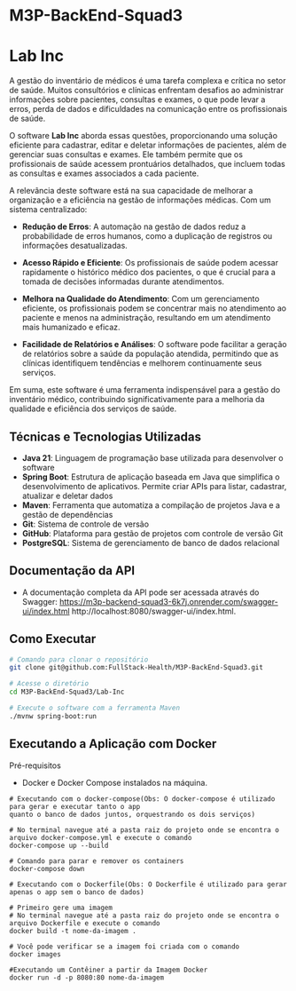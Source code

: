 # M3P-BackEnd-Squad3

# Lab Inc

A gestão do inventário de médicos é uma tarefa complexa e crítica no setor de saúde. Muitos consultórios e clínicas enfrentam desafios ao administrar informações sobre pacientes, consultas e exames, o que pode levar a erros, perda de dados e dificuldades na comunicação entre os profissionais de saúde.

O software **Lab Inc** aborda essas questões, proporcionando uma solução eficiente para cadastrar, editar e deletar informações de pacientes, além de gerenciar suas consultas e exames. Ele também permite que os profissionais de saúde acessem prontuários detalhados, que incluem todas as consultas e exames associados a cada paciente.

A relevância deste software está na sua capacidade de melhorar a organização e a eficiência na gestão de informações médicas. Com um sistema centralizado:

- **Redução de Erros**: A automação na gestão de dados reduz a probabilidade de erros humanos, como a duplicação de registros ou informações desatualizadas.

- **Acesso Rápido e Eficiente**: Os profissionais de saúde podem acessar rapidamente o histórico médico dos pacientes, o que é crucial para a tomada de decisões informadas durante atendimentos.

- **Melhora na Qualidade do Atendimento**: Com um gerenciamento eficiente, os profissionais podem se concentrar mais no atendimento ao paciente e menos na administração, resultando em um atendimento mais humanizado e eficaz.

- **Facilidade de Relatórios e Análises**: O software pode facilitar a geração de relatórios sobre a saúde da população atendida, permitindo que as clínicas identifiquem tendências e melhorem continuamente seus serviços.

Em suma, este software é uma ferramenta indispensável para a gestão do inventário médico, contribuindo significativamente para a melhoria da qualidade e eficiência dos serviços de saúde.

## Técnicas e Tecnologias Utilizadas

- **Java 21**: Linguagem de programação base utilizada para desenvolver o software
- **Spring Boot**: Estrutura de aplicação baseada em Java que simplifica o desenvolvimento de aplicativos. Permite criar APIs para listar, cadastrar, atualizar e deletar dados
- **Maven**: Ferramenta que automatiza a compilação de projetos Java e a gestão de dependências
- **Git**: Sistema de controle de versão
- **GitHub**: Plataforma para gestão de projetos com controle de versão Git
- **PostgreSQL**: Sistema de gerenciamento de banco de dados relacional

## Documentação da API
- A documentação completa da API pode ser acessada através do Swagger: 
https://m3p-backend-squad3-6k7j.onrender.com/swagger-ui/index.html 
http://localhost:8080/swagger-ui/index.html.

## Como Executar


```bash
# Comando para clonar o repositório
git clone git@github.com:FullStack-Health/M3P-BackEnd-Squad3.git

# Acesse o diretório
cd M3P-BackEnd-Squad3/Lab-Inc

# Execute o software com a ferramenta Maven
./mvnw spring-boot:run
```

## Executando a Aplicação com Docker

  Pré-requisitos
  - Docker e Docker Compose instalados na máquina.
```
# Executando com o docker-compose(Obs: O docker-compose é utilizado para gerar e executar tanto o app
quanto o banco de dados juntos, orquestrando os dois serviços)

# No terminal navegue até a pasta raiz do projeto onde se encontra o arquivo docker-compose.yml e execute o comando
docker-compose up --build

# Comando para parar e remover os containers
docker-compose down

# Executando com o Dockerfile(Obs: O Dockerfile é utilizado para gerar apenas o app sem o banco de dados)

# Primeiro gere uma imagem
# No terminal navegue até a pasta raiz do projeto onde se encontra o arquivo Dockerfile e execute o comando
docker build -t nome-da-imagem .

# Você pode verificar se a imagem foi criada com o comando
docker images

#Executando um Contêiner a partir da Imagem Docker
docker run -d -p 8080:80 nome-da-imagem
```

